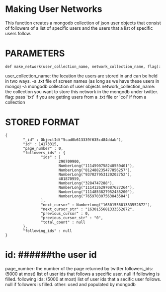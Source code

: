 # Making User Networks
This function creates a mongodb collection of json user objects that consist of followers of a list of specific 
users and the users that a list of specific users follow.

# PARAMETERS
```
def make_network(user_collection_name, network_collection_name, flag):
```
user_collection_name: the location the users are stored in and can be held in two ways.
                            -a .txt file of screen names (as long as we have these users in mongo)
                            -a mongodb collection of user objects
network_collection_name: the collection you want to store this network in the mongodb under twitter.
flag: pass 'txt' if you are getting users from a .txt file or 'col' if from a collection

# STORED FORMAT
```
{ 
        "_id" : ObjectId("5cad0b613339f635cd84ddab"),
        "id" : 14173315,
        "page_number" : 0,
        "followers_ids" : {
                "ids" : [
                        290709900,
                        NumberLong("1114590758248550401"),
                        NumberLong("812488235477856257"),
                        NumberLong("937027953120202752"),
                        481870959,
                        NumberLong("3284747288"),
                        NumberLong("1114126297087627264"),
                        NumberLong("1114853827952435200"),
                        NumberLong("765970307563843584")
                ],
                "next_cursor" : NumberLong("1630155681333552872"),
                "next_cursor_str" : "1630155681333552872",
                "previous_cursor" : 0,
                "previous_cursor_str" : "0",
                "total_count" : null
        },
        "following_ids" : null
}
```
# id: ######the user id
page_number: the number of the page returned by twitter
followers_ids: (5000 at most) list of user ids that follows a specific user. null if following is filled.
following ids: (5000 at most) list of user ids that a secific user follows. null if followers is filled.
other: used and populated by mongodb

